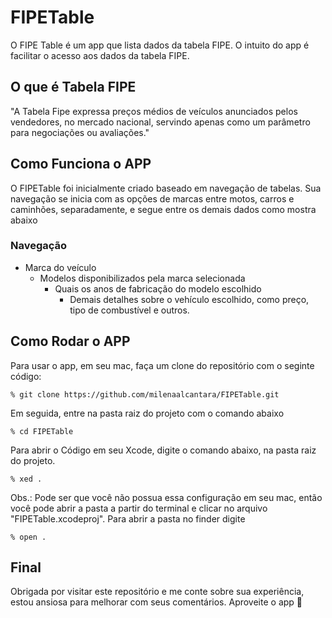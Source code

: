 # FIPETable

O FIPE Table é um app que lista dados da tabela FIPE.
O intuito do app é facilitar o acesso aos dados da tabela FIPE.

## O que é Tabela FIPE

"A Tabela Fipe expressa preços médios de veículos anunciados pelos vendedores, 
no mercado nacional, servindo apenas como um parâmetro para negociações ou avaliações."

## Como Funciona o APP
O FIPETable foi inicialmente criado baseado em navegação de tabelas.
Sua navegação se inicia com as opções de marcas entre motos, carros e caminhões, separadamente, e segue entre os demais dados como mostra abaixo

### Navegação
+ Marca do veículo
  + Modelos disponibilizados pela marca selecionada
    + Quais os anos de fabricação do modelo escolhido
      + Demais detalhes sobre o vehículo escolhido, como preço, tipo de combustível e outros.

## Como Rodar o APP
Para usar o app, em seu mac, faça um clone do repositório com o seginte código: 

```git
% git clone https://github.com/milenaalcantara/FIPETable.git
```
Em seguida, entre na pasta raiz do projeto com o comando abaixo

```git
% cd FIPETable
```

Para abrir o Código em seu Xcode, digite o comando abaixo, na pasta raiz do projeto.

```git
% xed .
```
Obs.: Pode ser que você não possua essa configuração em seu mac, então você pode abrir a pasta
a partir do terminal e clicar no arquivo "FIPETable.xcodeproj". Para abrir a pasta no finder digite

```git
% open .
```
## Final
Obrigada por visitar este repositório e me conte sobre sua experiência, estou ansiosa para melhorar com seus comentários. 
Aproveite o app 🤪

 

